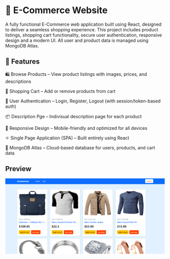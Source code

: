 # 🛒 E-Commerce Website

A fully functional E-Commerce web application built using React, designed to deliver a seamless shopping experience. This project includes product listings, shopping cart functionality, secure user authentication, responsive design and a modern UI. All user and product data is managed using MongoDB Atlas.

## 🚀 Features

🛍️ Browse Products – View product listings with images, prices, and descriptions

🛒 Shopping Cart – Add or remove products from cart

🔐 User Authentication – Login, Register, Logout (with session/token-based auth)

📦 Description Pge – Indivisual description page for each product

📱 Responsive Design – Mobile-friendly and optimized for all devices

⚛️ Single Page Application (SPA) – Built entirely using React

🍃 MongoDB Atlas – Cloud-based database for users, products, and cart data

## Preview
![image alt](https://github.com/Toumik-Haque/E-Commerce/blob/3f08d75596d6e68cafc490b8c2f998db2e0e83d7/src/assets/eCommerce.png)
